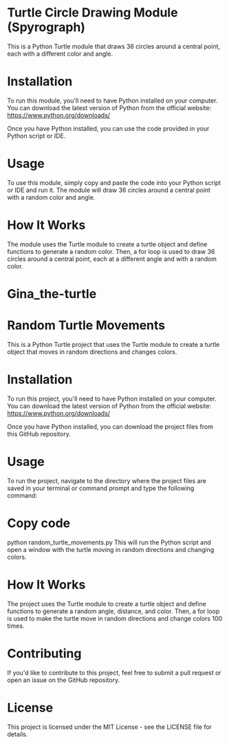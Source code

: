 # Turtle Circle Drawing Module (Spyrograph)

This is a Python Turtle module that draws 36 circles around a central point, each with a different color and angle.

# Installation

To run this module, you'll need to have Python installed on your computer. You can download the latest version of Python from the official website: https://www.python.org/downloads/

Once you have Python installed, you can use the code provided in your Python script or IDE.

# Usage

To use this module, simply copy and paste the code into your Python script or IDE and run it. The module will draw 36 circles around a central point with a random color and angle.

# How It Works

The module uses the Turtle module to create a turtle object and define functions to generate a random color. Then, a for loop is used to draw 36 circles around a central point, each at a different angle and with a random color.

# Gina_the-turtle

# Random Turtle Movements

This is a Python Turtle project that uses the Turtle module to create a turtle object that moves in random directions and changes colors.

# Installation

To run this project, you'll need to have Python installed on your computer. You can download the latest version of Python from the official website: https://www.python.org/downloads/

Once you have Python installed, you can download the project files from this GitHub repository.

# Usage

To run the project, navigate to the directory where the project files are saved in your terminal or command prompt and type the following command:

# Copy code

python random_turtle_movements.py
This will run the Python script and open a window with the turtle moving in random directions and changing colors.

# How It Works

The project uses the Turtle module to create a turtle object and define functions to generate a random angle, distance, and color. Then, a for loop is used to make the turtle move in random directions and change colors 100 times.

# Contributing

If you'd like to contribute to this project, feel free to submit a pull request or open an issue on the GitHub repository.

# License

This project is licensed under the MIT License - see the LICENSE file for details.

